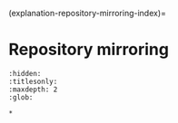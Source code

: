 (explanation-repository-mirroring-index)=
# Repository mirroring

```{toctree}
:hidden:
:titlesonly:
:maxdepth: 2
:glob:

*